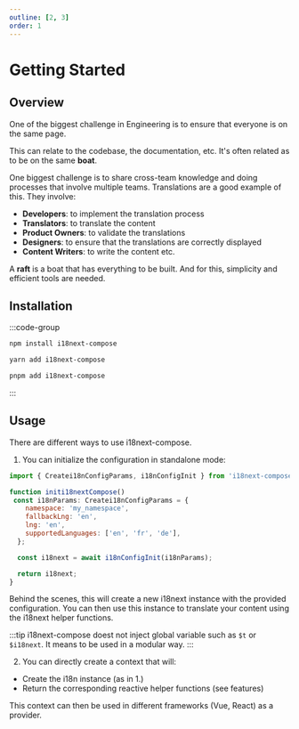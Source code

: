 ```yaml
---
outline: [2, 3]
order: 1
---
```


# Getting Started

## Overview

One of the biggest challenge in Engineering is to ensure that everyone is on the same page.

This can relate to the codebase, the documentation, etc. It's often related as to be on the same **boat**.

One biggest challenge is to share cross-team knowledge and doing processes that involve multiple teams.
Translations are a good example of this. They involve:

- **Developers**: to implement the translation process
- **Translators**: to translate the content
- **Product Owners**: to validate the translations
- **Designers**: to ensure that the translations are correctly displayed
- **Content Writers**: to write the content
  etc.

A **raft** is a boat that has everything to be built. And for this, simplicity and efficient tools are needed.

## Installation

:::code-group

```bash [npm]
npm install i18next-compose
```

```bash [yarn]
yarn add i18next-compose
```

```bash [pnpm]
pnpm add i18next-compose
```

:::

## Usage

There are different ways to use i18next-compose.

1. You can initialize the configuration in standalone mode:

```js
import { Createi18nConfigParams, i18nConfigInit } from 'i18next-compose';

function initi18nextCompose()
 const i18nParams: Createi18nConfigParams = {
    namespace: 'my_namespace',
    fallbackLng: 'en',
    lng: 'en',
    supportedLanguages: ['en', 'fr', 'de'],
  };

  const i18next = await i18nConfigInit(i18nParams);

  return i18next;
}
```

Behind the scenes, this will create a new i18next instance with the provided configuration. You can then use this instance to translate your content using the i18next helper functions.

:::tip
i18next-compose doest not inject global variable such as `$t` or `$i18next`. It means to be used in a modular way.
:::

2. You can directly create a context that will:

- Create the i18n instance (as in 1.)
- Return the corresponding reactive helper functions (see features)

This context can then be used in different frameworks (Vue, React) as a provider.
